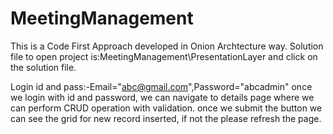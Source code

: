 # MeetingManagement
This is a Code First Approach developed in Onion Archtecture way.
Solution file to open project is:MeetingManagement\PresentationLayer and click on the solution file.

Login id and pass:-Email="abc@gmail.com",Password="abcadmin"
once we login with id and password, we can navigate to details page
where we can perform CRUD operation with validation.
once we submit the button we can see the grid for new record inserted, if not the please refresh the page.
